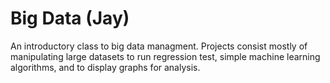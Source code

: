 # Big Data (Jay)

An introductory class to big data managment. Projects consist mostly of manipulating large datasets to run regression test, simple machine learning algorithms, and to display graphs for analysis.
